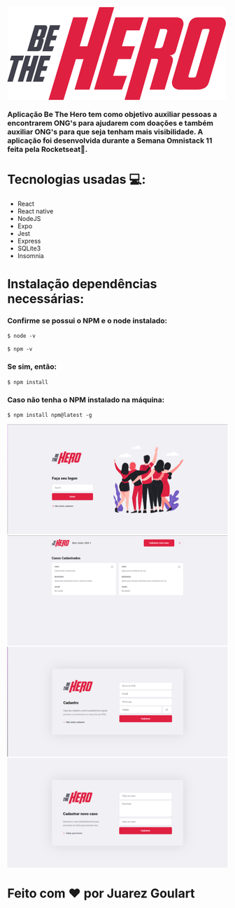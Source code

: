 <img src="/frontend/src/assets/logo.svg" align="middle">

### Aplicação Be The Hero tem como objetivo auxiliar pessoas a encontrarem ONG's para ajudarem com doações e também auxiliar ONG's para que seja tenham mais visibilidade. A aplicação foi desenvolvida durante a Semana Omnistack 11 feita pela Rocketseat🚀.

# Tecnologias usadas 💻:

- React
- React native
- NodeJS
- Expo
- Jest
- Express
- SQLite3
- Insomnia

# Instalação dependências necessárias:

### Confirme se possui o NPM e o node instalado:

```
$ node -v
```

```
$ npm -v
```
### Se sim, então:

```
$ npm install
```
### Caso não tenha o NPM instalado na máquina:

```
$ npm install npm@latest -g
```
<img src="/Imagens/inicial.png">
<img src="/Imagens/principal.png">
<img src="/Imagens/login.png">
<img src="/Imagens/caso.png">

# Feito com ❤️ por Juarez Goulart


